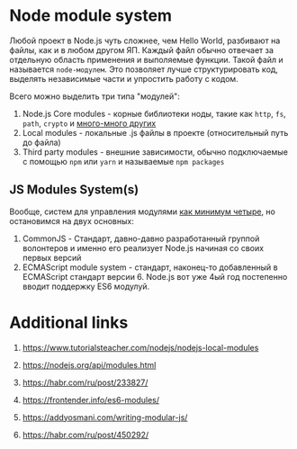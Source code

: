 # Node module system

Любой проект в Node.js чуть сложнее, чем Hello World, разбивают на файлы, как и в любом другом ЯП.
Каждый файл обычно отвечает за отдельную область применения и выполяемые функции. 
Такой файл и называется `node-модулем`.
Это позволяет лучше структурировать код, выделять независимые части и упростить работу с кодом.

Всего можно выделить три типа "модулей":

1. Node.js Core modules - корные библиотеки ноды, такие как `http`, `fs`, `path`, `crypto` и [много-много других](https://nodejs.org/api/index.html)
2. Local modules - локальные .js файлы в проекте (относительный путь до файла)
3. Third party modules - внешние зависимости, обычно подключаемые с помощью `npm` или `yarn` и называемые `npm packages`

## JS Modules System(s)

Вообще, систем для управления модулями [как минимум четыре](https://www.freecodecamp.org/news/anatomy-of-js-module-systems-and-building-libraries-fadcd8dbd0e/),
но остановимся на двух основных:

1. CommonJS - Стандарт, давно-давно разработанный группой волонтеров и именно его реализует Node.js начиная со своих первых версий
2. ECMAScript module system - стандарт, наконец-то добавленный в ECMAScript стандарт версии 6. Node.js вот уже 4ый год постепенно вводит поддержку ES6 модулуй.

# Additional links
1. https://www.tutorialsteacher.com/nodejs/nodejs-local-modules
2. https://nodejs.org/api/modules.html
3. https://habr.com/ru/post/233827/
4. https://frontender.info/es6-modules/
5. https://addyosmani.com/writing-modular-js/

6. https://habr.com/ru/post/450292/